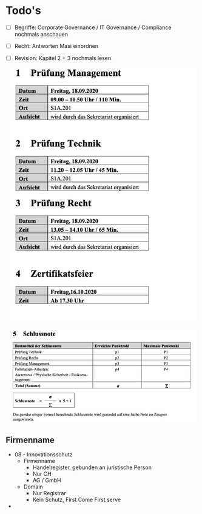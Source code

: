 # Todo's

* [ ] Begriffe: Corporate Governance / IT Governance  / Compliance nochmals anschauen
* [ ] Recht: Antworten Masi einordnen
* [ ] Revision: Kapitel 2 + 3 nochmals lesen



![](.gitbook/assets/image%20%28213%29.png)

![](.gitbook/assets/image%20%28214%29.png)

## Firmenname

* 08 - Innovationsschutz
  * Firmenname
    * Handelregister, gebunden an juristische Person
    * Nur CH
    * AG / GmbH
  * Domain 
    * Nur Registrar
    * Kein Schutz, First Come First serve
* 
